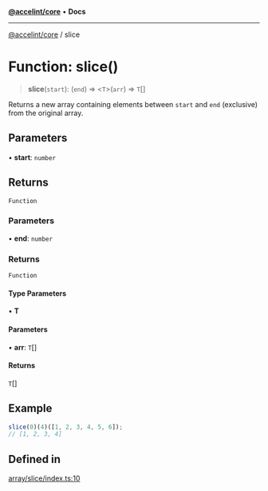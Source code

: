 [**@accelint/core**](../README.md) • **Docs**

***

[@accelint/core](../README.md) / slice

# Function: slice()

> **slice**(`start`): (`end`) => \<`T`\>(`arr`) => `T`[]

Returns a new array containing elements between `start` and `end` (exclusive)
from the original array.

## Parameters

• **start**: `number`

## Returns

`Function`

### Parameters

• **end**: `number`

### Returns

`Function`

#### Type Parameters

• **T**

#### Parameters

• **arr**: `T`[]

#### Returns

`T`[]

## Example

```ts
slice(0)(4)([1, 2, 3, 4, 5, 6]);
// [1, 2, 3, 4]
```

## Defined in

[array/slice/index.ts:10](https://github.com/gohypergiant/standard-toolkit/blob/7f574e64e57e697a3e2daabb1b78393aca67cb22/packages/core/src/array/slice/index.ts#L10)
